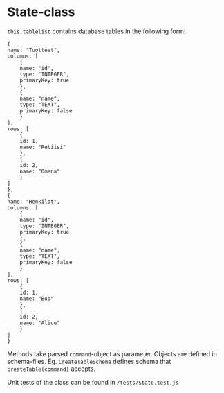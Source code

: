 # State-class

`this.tablelist` contains database tables in the following form:
```
{
name: "Tuotteet",
columns: [ 
    {
    name: "id",
	type: "INTEGER",
	primaryKey: true
    },
    {
    name: "name",
	type: "TEXT",
	primaryKey: false
    }
],
rows: [
    {
	id: 1,
	name: "Retiisi"
    },
    {
	id: 2,
	name: "Omena"
    }
]
},
{
name: "Henkilot",
columns: [ 
    {
    name: "id",
	type: "INTEGER",
	primaryKey: true
    },
    {
    name: "name",
	type: "TEXT",
	primaryKey: false
    }
],
rows: [
    {
	id: 1,
	name: "Bob"
    },
    {
	id: 2,
	name: "Alice"
    }
]
}
```
Methods take parsed `command`-object as parameter. Objects are defined in schema-files. Eg. `CreateTableSchema` defines
schema that `createTable(command)` accepts.

Unit tests of the class can be found in `/tests/State.test.js`
